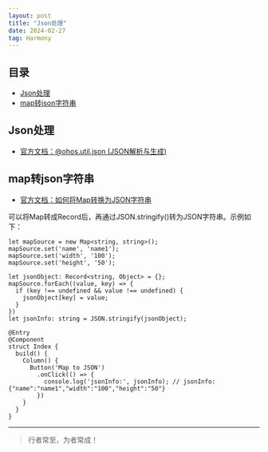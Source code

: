 ```yaml
---
layout: post
title: "Json处理"
date: 2024-02-27
tag: Harmony
---
```





## 目录
- [Json处理](#content1)   
- [map转json字符串](#content2)   


## <a id="content1">Json处理</a>

- [官方文档：@ohos.util.json (JSON解析与生成)](https://developer.huawei.com/consumer/cn/doc/harmonyos-references-V5/js-apis-json-V5#jsonstringify-1)



## <a id="content2">map转json字符串</a>

- [官方文档：如何将Map转换为JSON字符串](https://developer.huawei.com/consumer/cn/doc/harmonyos-faqs-V5/faqs-arkts-86-V5)

可以将Map转成Record后，再通过JSON.stringify()转为JSON字符串。示例如下：    
```text
let mapSource = new Map<string, string>(); 
mapSource.set('name', 'name1'); 
mapSource.set('width', '100'); 
mapSource.set('height', '50'); 
 
let jsonObject: Record<string, Object> = {}; 
mapSource.forEach((value, key) => { 
  if (key !== undefined && value !== undefined) { 
    jsonObject[key] = value; 
  } 
}) 
let jsonInfo: string = JSON.stringify(jsonObject); 
 
@Entry 
@Component 
struct Index { 
  build() { 
    Column() { 
      Button('Map to JSON') 
        .onClick(() => { 
          console.log('jsonInfo:', jsonInfo); // jsonInfo: {"name":"name1","width":"100","height":"50"} 
        }) 
    } 
  } 
}
```


----------
>  行者常至，为者常成！


